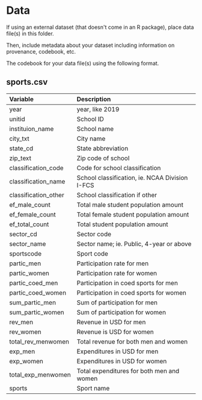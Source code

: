 # Data

If using an external dataset (that doesn't come in an R package), place data file(s) in this folder.

Then, include metadata about your dataset including information on provenance, codebook, etc.

The codebook for your data file(s) using the following format.

## sports.csv

| Variable             | Description                                    |
|:---------------------|:-----------------------------------------------|
| year                 | year, like 2019                                |
| unitid               | School ID                                      |
| instituion_name      | School name                                    |
| city_txt             | City name                                      |
| state_cd             | State abbreviation                             |
| zip_text             | Zip code of school                             |
| classification_code  | Code for school classification                 |
| classification_name  | School classification, ie. NCAA Division I-FCS |
| classification_other | School classification if other                 |
| ef_male_count        | Total male student population amount           |
| ef_female_count      | Total female student population amount         |
| ef_total_count       | Total student population amount                |
| sector_cd            | Sector code                                    |
| sector_name          | Sector name; ie. Public, 4-year or above       |
| sportscode           | Sport code                                     |
| partic_men           | Participation rate for men                     |
| partic_women         | Participation rate for women                   |
| partic_coed_men      | Participation in coed sports for men           |
| partic_coed_women    | Participation in coed sports for women         |
| sum_partic_men       | Sum of participation for men                   |
| sum_partic_women     | Sum of participation for women                 |
| rev_men              | Revenue in USD for men                         |
| rev_women            | Revenue is USD for women                       |
| total_rev_menwomen   | Total revenue for both men and women           |
| exp_men              | Expenditures in USD for men                    |
| exp_women            | Expenditures in USD for women                  |
| total_exp_menwomen   | Total expenditures for both men and women      |
| sports               | Sport name                                     |
